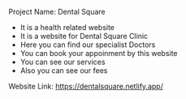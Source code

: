 Project Name: Dental Square

* It is a health related website
* It is a website for Dental Square Clinic
* Here you can find our specialist Doctors
* You can book your appoinment by this website
* You can see our services
* Also you can see our fees

Website Link: https://dentalsquare.netlify.app/
